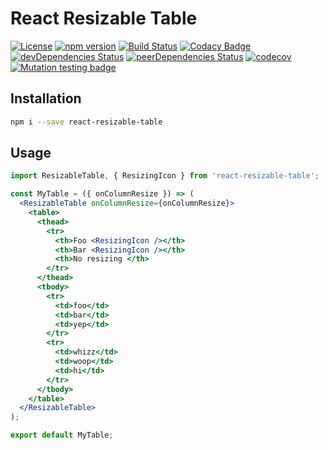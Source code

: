 # React Resizable Table

[![License](https://img.shields.io/badge/License-Apache%202.0-blue.svg)](https://opensource.org/licenses/Apache-2.0)
[![npm version](https://badge.fury.io/js/react-resizable-table.svg)](https://badge.fury.io/js/react-resizable-table)
[![Build Status](https://travis-ci.org/pikselpalette/react-resizable-table.svg?branch=master)](https://travis-ci.org/pikselpalette/react-resizable-table)
[![Codacy Badge](https://api.codacy.com/project/badge/Grade/ad6e5f09853d45acbf9aa76b9afc2b2c)](https://www.codacy.com/app/samboylett/react-resizable-table?utm_source=github.com&amp;utm_medium=referral&amp;utm_content=pikselpalette/react-resizable-table&amp;utm_campaign=Badge_Grade)
[![devDependencies Status](https://david-dm.org/pikselpalette/react-resizable-table/dev-status.svg)](https://david-dm.org/pikselpalette/react-resizable-table?type=dev)
[![peerDependencies Status](https://david-dm.org/pikselpalette/react-resizable-table/peer-status.svg)](https://david-dm.org/pikselpalette/react-resizable-table?type=peer)
[![codecov](https://codecov.io/gh/pikselpalette/react-resizable-table/branch/master/graph/badge.svg)](https://codecov.io/gh/pikselpalette/react-resizable-table)
[![Mutation testing badge](https://badge.stryker-mutator.io/github.com/pikselpalette/react-resizable-table/master)](https://stryker-mutator.github.io)

## Installation

```sh
npm i --save react-resizable-table
```

## Usage

```jsx
import ResizableTable, { ResizingIcon } from 'react-resizable-table';

const MyTable = ({ onColumnResize }) => (
  <ResizableTable onColumnResize={onColumnResize}>
    <table>
      <thead>
        <tr>
          <th>Foo <ResizingIcon /></th>
          <th>Bar <ResizingIcon /></th>
          <th>No resizing </th>
        </tr>
      </thead>
      <tbody>
        <tr>
          <td>foo</td>
          <td>bar</td>
          <td>yep</td>
        </tr>
        <tr>
          <td>whizz</td>
          <td>woop</td>
          <td>hi</td>
        </tr>
      </tbody>
    </table>
  </ResizableTable>
);

export default MyTable;
```
